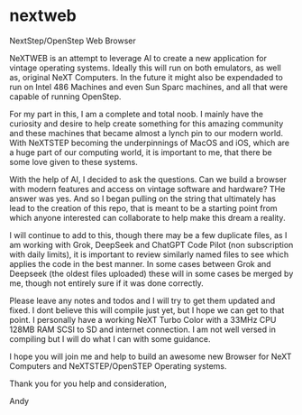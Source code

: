 # nextweb
NextStep/OpenStep Web Browser

NeXTWEB is an attempt to leverage AI to create a new application for vintage operating systems. Ideally this will run on both emulators, as well as, original NeXT Computers. In the future it might also be expendaded to run on Intel 486 Machines and even Sun Sparc machines, and all that were capable of running OpenStep. 

For my part in this, I am a complete and total noob. I mainly have the curiosity and desire to help create something for this amazing community and these machines that became almost a lynch pin to our modern world. With NeXTSTEP becoming the underpinnings of MacOS and iOS, which are a huge part of our computing world, it is important to me, that there be some love given to these systems.

With the help of AI, I decided to ask the questions. Can we build a browser with modern features and access on vintage software and hardware? THe answer was yes. And so I began pulling on the string that ultimately has lead to the creation of this repo, that is meant to be a starting point from which anyone interested can collaborate to help make this dream a reality. 

I will continue to add to this, though there may be a few duplicate files, as I am working with Grok, DeepSeek and ChatGPT Code Pilot (non subscription with daily limits), it is important to review similarly named files to see which applies the code in the best manner. In some cases between Grok and Deepseek (the oldest files uploaded) these will in some cases be merged by me, though not entirely sure if it was done correctly. 

Please leave any notes and todos and I will try to get them updated and fixed. I dont believe this will compile just yet, but I hope we can get to that point. I personally have a working NeXT Turbo Color with a 33MHz CPU 128MB RAM SCSI to SD and internet connection. I am not well versed in compiling but I will do what I can with some guidance. 

I hope you will join me and help to build an awesome new Browser for NeXT Computers and NeXTSTEP/OpenSTEP Operating systems. 

Thank you for you help and consideration,

Andy

